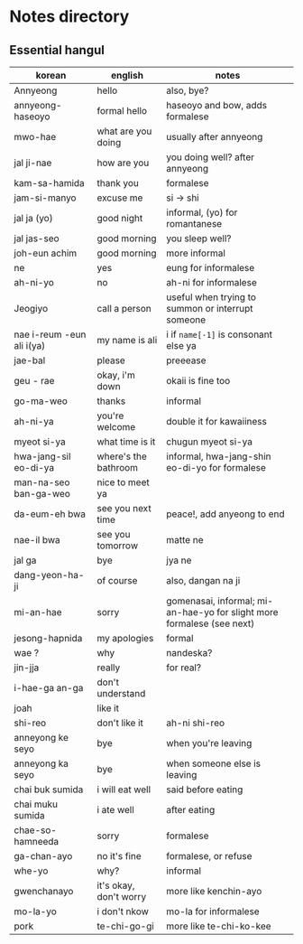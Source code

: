 # Notes directory 

## Essential hangul

korean | english | notes 
---------|----------|---------
Annyeong | hello | also, bye?
annyeong-haseoyo | formal hello | haseoyo and bow, adds formalese
mwo-hae | what are you doing | usually after annyeong 
jal ji-nae | how are you | you doing well? after annyeong
kam-sa-hamida | thank you | formalese
jam-si-manyo | excuse me | si -> shi
jal ja (yo) | good night | informal, (yo) for romantanese
jal jas-seo | good morning | you sleep well?
joh-eun achim | good morning | more informal
ne | yes | eung for informalese
ah-ni-yo | no | ah-ni for informalese
Jeogiyo | call a person | useful when trying to summon or interrupt someone
nae i-reum -eun ali i(ya) | my name is ali | i if `name[-1]` is consonant else ya
jae-bal | please | preeease
geu - rae | okay, i'm down | okaii is fine too
go-ma-weo | thanks | informal
ah-ni-ya | you're welcome | double it for kawaiiness
myeot si-ya | what time is it | chugun myeot si-ya
hwa-jang-sil eo-di-ya | where's the bathroom | informal, hwa-jang-shin eo-di-yo for formalese
man-na-seo ban-ga-weo | nice to meet ya | 
da-eum-eh bwa | see you next time | peace!, add anyeong to end
nae-il bwa | see you tomorrow | matte ne
jal ga | bye | jya ne
dang-yeon-ha-ji | of course | also, dangan na ji 
mi-an-hae | sorry | gomenasai, informal; mi-an-hae-yo for slight more formalese (see next)
jesong-hapnida | my apologies | formal
wae ? | why | nandeska?
jin-jja | really | for real?
i-hae-ga an-ga | don't understand | 
joah | like it | 
shi-reo | don't like it | ah-ni shi-reo
anneyong ke seyo | bye | when you're leaving
anneyong ka seyo | bye | when someone else is leaving
chai buk sumida | i will eat well | said before eating
chai muku sumida | i ate well | after eating
chae-so-hamneeda | sorry | formalese
ga-chan-ayo | no it's fine | formalese, or refuse
whe-yo | why? | informal
gwenchanayo | it's okay, don't worry | more like kenchin-ayo
mo-la-yo | i don't nkow | mo-la for informalese
pork | te-chi-go-gi | more like te-chi-ko-kee